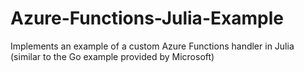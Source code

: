 # Azure-Functions-Julia-Example
Implements an example of a custom Azure Functions handler in Julia (similar to the Go example provided by Microsoft)
